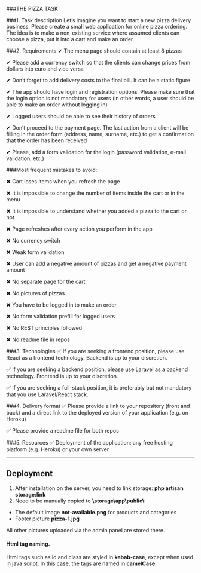 ###THE PIZZA TASK

###1. Task description
Let’s imagine you want to start a new pizza delivery business. Please create a small web application for online pizza ordering. The idea is to make a non-existing service where assumed clients can choose a pizza, put it into a cart and make an order.


###2. Requirements
✔ The menu page should contain at least 8 pizzas

✔ Please add a currency switch so that the clients can change prices from dollars into euro and vice versa

✔ Don’t forget to add delivery costs to the final bill. It can be a static figure

✔ The app should have login and registration options. Please make sure that the login option is not mandatory for users (in other words, a user should be able to make an order without logging in)

✔ Logged users should be able to see their history of orders

✔ Don’t proceed to the payment page. The last action from a client will be filling in the order form (address,
name, surname, etc.) to get a confirmation that the order has been received

✔ Please, add a form validation for the login (password validation, e-mail validation, etc.)

###Most frequent mistakes to avoid:

✖ Cart loses items when you refresh the page

✖ It is impossible to change the number of items inside the cart or in the menu

✖ It is impossible to understand whether you added a pizza to the cart or not

✖ Page refreshes after every action you perform in the app

✖ No currency switch

✖ Weak form validation

✖ User can add a negative amount of pizzas and get a negative payment amount

✖ No separate page for the cart

✖ No pictures of pizzas

✖ You have to be logged in to make an order

✖ No form validation prefill for logged users

✖ No REST principles followed

✖ No readme file in repos

###3. Technologies
✅ If you are seeking a frontend position, please use React as a frontend technology. Backend is up to your discretion.

✅ If you are seeking a backend position, please use Laravel as a backend technology. Frontend is up to your discretion.

✅ If you are seeking a full-stack position, it is preferably but not mandatory that you use Laravel/React stack.

###4. Delivery format
✅ Please provide a link to your repository (front and back) and a direct link to the deployed version of your application (e.g.
on Heroku)

✅ Please provide a readme file for both repos

###5. Resources
✅ Deployment of the application: any free hosting platform (e.g. Heroku) or your own server

___

## Deployment 

1. After installation on the server, you need to link storage: __php artisan storage:link__
2. Need to be manually copied to __\\storage\app\public\\__:
* The default image __not-available.png__ for products and categories
* Footer picture __pizza-1.jpg__
 
 All other pictures uploaded via the admin panel are stored there. 


#### Html tag naming.
Html tags such as id and class are styled in __kebab-case__, except when used in java script. In this case, the tags are named in __camelCase__. 





